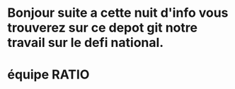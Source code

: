 # Bonjour suite a cette nuit d'info vous trouverez sur ce depot git notre travail sur le defi national.
#
#   équipe  RATIO
